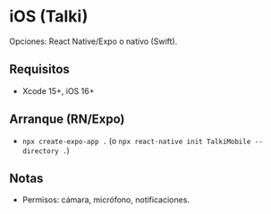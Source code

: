 # iOS (Talki)
Opciones: React Native/Expo o nativo (Swift).

## Requisitos
- Xcode 15+, iOS 16+

## Arranque (RN/Expo)
- `npx create-expo-app .`  (o `npx react-native init TalkiMobile --directory .`)

## Notas
- Permisos: cámara, micrófono, notificaciones.
